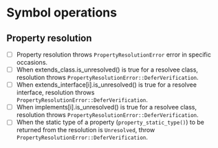 # Symbol operations

## Property resolution

* [ ] Property resolution throws `PropertyResolutionError` error in specific occasions.
* [ ] When extends_class.is_unresolved() is true for a resolvee class, resolution throws `PropertyResolutionError::DeferVerification`.
* [ ] When extends_interface[i].is_unresolved() is true for a resolvee interface, resolution throws `PropertyResolutionError::DeferVerification`.
* [ ] When implements[i].is_unresolved() is true for a resolvee class, resolution throws `PropertyResolutionError::DeferVerification`.
* [ ] When the static type of a property (`property_static_type()`) to be returned from the resolution is `Unresolved`, throw `PropertyResolutionError::DeferVerification`.